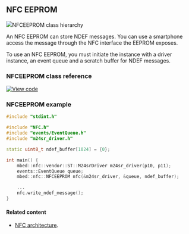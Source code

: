 ## NFC EEPROM

<span class="images">![](https://os-doc-builder.test.mbed.com/docs/development/mbed-os-api-doxy/classmbed_1_1nfc_1_1_n_f_c_e_e_p_r_o_m.png)<span>NFCEEPROM class hierarchy</span></span>

An NFC EEPROM can store NDEF messages. You can use a smartphone access the message through the NFC interface the EEPROM exposes.

To use an NFC EEPROM, you must initiate the instance with a driver instance, an event queue and a scratch buffer for NDEF messages.

### NFCEEPROM class reference

[![View code](https://www.mbed.com/embed/?type=library)](http://os-doc-builder.test.mbed.com/docs/development/mbed-os-api-doxy/classmbed_1_1nfc_1_1_n_f_c_e_e_p_r_o_m.html)

### NFCEEPROM example

```cpp
#include "stdint.h"

#include "NFC.h"
#include "events/EventQueue.h"
#include "m24sr_driver.h"

static uint8_t ndef_buffer[1024] = {0};

int main() {
    mbed::nfc::vendor::ST::M24srDriver m24sr_driver(p10, p11);
    events::EventQueue queue;
    mbed::nfc::NFCEEPROM nfc(&m24sr_driver, &queue, ndef_buffer);

    ...
    nfc.write_ndef_message();
}
```

#### Related content

- [NFC architecture](/docs/development/reference/nfc-technology.html).
